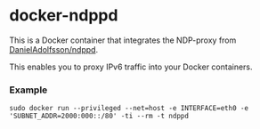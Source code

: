 # docker-ndppd

This is a Docker container that integrates the NDP-proxy from [DanielAdolfsson/ndppd](https://github.com/DanielAdolfsson/ndppd).

This enables you to proxy IPv6 traffic into your Docker containers.

### Example

```
sudo docker run --privileged --net=host -e INTERFACE=eth0 -e 'SUBNET_ADDR=2000:000::/80' -ti --rm -t ndppd
```

